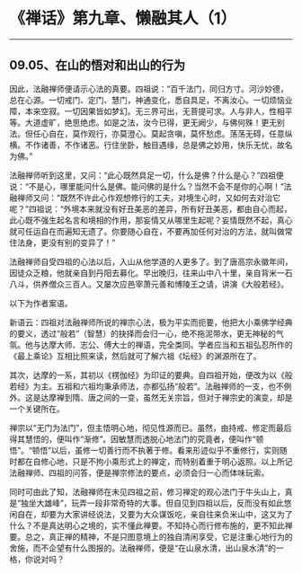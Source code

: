 # 《禅话》第九章、懒融其人（1）

------

## 09.05、在山的悟对和出山的行为

因此，法融禅师便请示心法的真要。四祖说：“百千法门，同归方寸。河沙妙德，总在心源。一切戒门、定门、慧门，神通变化，悉自具足，不离汝心。一切烦恼业障，本来空寂。一切因果皆如梦幻。无三界可出，无菩提可求。人与非人，性相平等。大道虚旷，绝思绝虑。如是之法，汝今已得，更无阙少，与佛何殊！更无别法。但任心自在，莫作观行，亦莫澄心。莫起贪嗔，莫怀愁虑。荡荡无碍，任意纵横。不作诸善，不作诸恶。行住坐卧，触目遇缘，总是佛之妙用，快乐无忧，故名为佛。”

法融禅师听到这里，又问：“此心既然具足一切，什么是佛？什么是心？”四祖便说：“不是心，哪里能问什么是佛。能问佛的是什么？当然不会不是你的心啊！”法融禅师又问：“既然不许此心作观想修行的工夫，对境生心时，又如何去对治它呢？”四祖说：“外境本来就没有好丑美恶的差异，所有好丑美恶，都由自心而起，此心既不强生起名言和境相的作用，那妄情又从哪里生起呢？妄情既然不起，真心就可任运自在而遍知无遗了。你要随心自在，不要再加任何对治的方法，就叫做常住法身，更没有别的变异了！”

法融禅师自受四祖的心法以后，入山从他学道的人更多了。到了唐高宗永徽年间，因徒众乏粮，他就亲自到丹阳去募化。早出晚归，往来山中八十里，亲自背米一石八斗，供养僧众三百人。又屡次应邑宰萧元善和博陵王之请，讲演《大般若经》。

以下为作者案语。

新语云：四祖对法融禅师所说的禅宗心法，极为平实而扼要，他把大小乘佛学经典的要义，透过“般若”（智慧）的抉择而会归一心，绝不拖泥带水，更无神秘的气氛。他与达摩大师、志公、傅大士的禅语，完全类同。学者应当和五祖弘忍所作的《最上乘论》互相比照来读，然后就可了解六祖《坛经》的渊源所在了。

其次，达摩的一系，其初以《楞伽经》为印证的要典。自四祖开始，便改为以《般若经》为主。五祖和六祖均秉承师法，亦都弘扬“般若”。法融禅师的一支，也不例外。这是达摩禅到隋、唐之间的一变，虽然无关宗旨，但对于禅宗史的演变，却是一个关键所在。

禅宗以“无门为法门”，但主悟明心地，彻见性源而已。虽然，由持戒、修定而最后得其慧悟的，便叫作“渐修”。因敏慧而透脱心地法门的究竟者，便叫作“顿悟”。“顿悟”以后，虽修一切善行而不执著于修。看来形迹似乎不重修行，实则随时都在自修心地，只是不拘小乘形式上的禅定，而特别着重于明心返照。以上所记法融禅师、四祖的问答，便是禅宗修法的要点，必须会归一心而体味玩索。

同时可由此了知，法融禅师在未见四祖之前，修习禅定的观心法门于牛头山上，真是“独坐大雄峰”，玩弄一段非常奇特的大事。但自见到四祖以后，反而没有如此悠闲自在，却要为大家讲经说法，又要为大众谋饭吃，亲自往来负米山中，这又为了什么？不是真达明心之境的，实不懂此禅要。不知持心而行修布施的，更不知此禅要。总之，真正禅的精神，不是只图意境上的独自清闲享受，它是注重心地行为的舍施，而不企望有什么图报的。法融禅师，便是“在山泉水清，出山泉水清”的一格，你说对吗？

